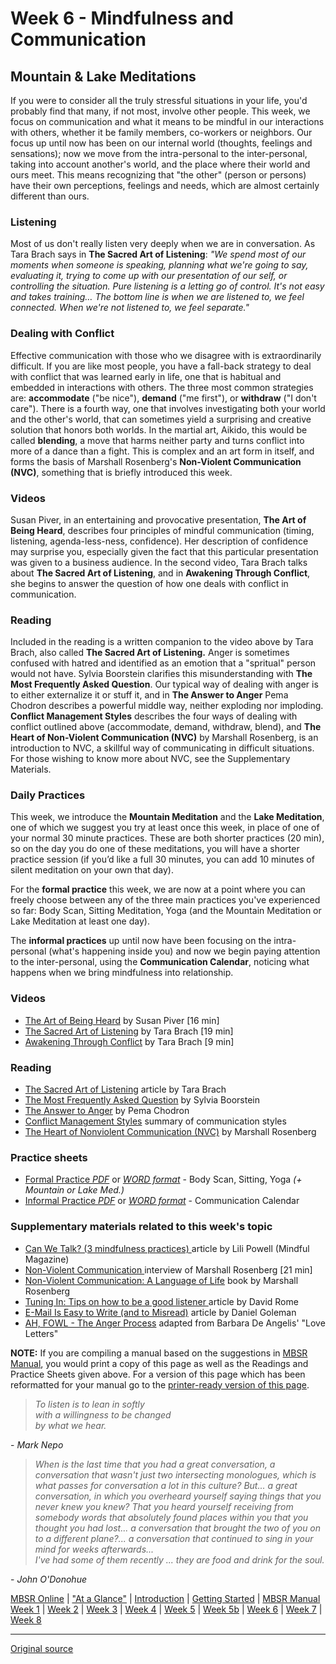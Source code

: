 Week 6 - Mindfulness and Communication
======================================

Mountain & Lake Meditations
---------------------------

If you were to consider all the truly stressful situations in your life, you'd
probably find that many, if not most, involve other people. This week, we focus
on communication and what it means to be mindful in our interactions with
others, whether it be family members, co-workers or neighbors. Our focus up
until now has been on our internal world (thoughts, feelings and sensations);
now we move from the intra-personal to the inter-personal, taking into account
another's world, and the place where their world and ours meet. This means
recognizing that "the other" (person or persons) have their own perceptions,
feelings and needs, which are almost certainly different than ours.

### Listening  
Most of us don't really listen very deeply when we are in conversation. As Tara
Brach says in **The Sacred Art of Listening**: _"We spend most of our moments
when someone is speaking, planning what we're going to say, evaluating it,
trying to come up with our presentation of our self, or controlling the
situation. Pure listening is a letting go of control. It's not easy and takes
training… The bottom line is when we are listened to, we feel connected. When
we're not listened to, we feel separate."_

### Dealing with Conflict  
Effective communication with those who we disagree with is extraordinarily
difficult. If you are like most people, you have a fall-back strategy to deal
with conflict that was learned early in life, one that is habitual and embedded
in interactions with others. The three most common strategies are:
**accommodate** ("be nice"), **demand** ("me first"), or **withdraw** ("I don't
care"). There is a fourth way, one that involves investigating both your world
and the other's world, that can sometimes yield a surprising and creative
solution that honors both worlds. In the martial art, Aikido, this would be
called **blending**, a move that harms neither party and turns conflict into
more of a dance than a fight. This is complex and an art form in itself, and
forms the basis of Marshall Rosenberg's **Non-Violent Communication (NVC)**,
something that is briefly introduced this week.

### Videos  
Susan Piver, in an entertaining and provocative presentation, **The Art of
Being Heard**, describes four principles of mindful communication (timing,
listening, agenda-less-ness, confidence). Her description of confidence may
surprise you, especially given the fact that this particular presentation was
given to a business audience. In the second video, Tara Brach talks about **The
Sacred Art of Listening**, and in **Awakening Through Conflict**, she begins to
answer the question of how one deals with conflict in communication.

### Reading  
Included in the reading is a written companion to the video above by Tara
Brach, also called **The Sacred Art of Listening.** Anger is sometimes confused
with hatred and identified as an emotion that a "spritual" person would not
have. Sylvia Boorstein clarifies this misunderstanding with **The Most
Frequently Asked Question**. Our typical way of dealing with anger is to either
externalize it or stuff it, and in **The Answer to Anger** Pema Chodron
describes a powerful middle way, neither exploding nor imploding. **Conflict
Management Styles** describes the four ways of dealing with conflict outlined
above (accommodate, demand, withdraw, blend), and **The Heart of Non-Violent
Communication (NVC)** by Marshall Rosenberg, is an introduction to NVC, a
skillful way of communicating in difficult situations. For those wishing to
know more about NVC, see the Supplementary Materials.

### Daily Practices  
This week, we introduce the **Mountain Meditation** and the **Lake
Meditation**, one of which we suggest you try at least once this week, in place
of one of your normal 30 minute practices. These are both shorter practices (20
min), so on the day you do one of these meditations, you will have a shorter
practice session (if you’d like a full 30 minutes, you can add 10 minutes of
silent meditation on your own that day).

For the **formal practice** this week, we are now at a point where you can
freely choose between any of the three main practices you've experienced so
far: Body Scan, Sitting Meditation, Yoga (and the Mountain Meditation or Lake
Meditation at least one day).

The **informal practices** up until now have been focusing on the
intra-personal (what's happening inside you) and now we begin paying attention
to the inter-personal, using the **Communication Calendar**, noticing what
happens when we bring mindfulness into relationship.

### Videos  
* [The Art of Being Heard][38] by Susan Piver [16 min]  
* [The Sacred Art of Listening][39] by Tara Brach [19 min]  
* [Awakening Through Conflict][40] by Tara Brach [9 min]  

### Reading  
* [The Sacred Art of Listening][41] article by Tara Brach  
* [The Most Frequently Asked Question][42] by Sylvia Boorstein  
* [The Answer to Anger][43] by Pema Chodron  
* [Conflict Management Styles][44] summary of communication styles  
* [The Heart of Nonviolent Communication (NVC)][45] by Marshall Rosenberg  

### Practice sheets  
* [Formal Practice _PDF_][46] or [_WORD format_][47] \- Body Scan, Sitting, Yoga _(+ Mountain or Lake Med.)_  
* [Informal Practice _PDF_][48] or [_WORD format_][49] \- Communication Calendar

### Supplementary materials related to this week's topic  
* [Can We Talk? (3 mindfulness practices) ][50] article by Lili Powell (Mindful Magazine)  
* [Non-Violent Communication ][51] interview of Marshall Rosenberg [21 min]  
* [Non-Violent Communication: A Language of Life][52] book by Marshall Rosenberg  
* [Tuning In: Tips on how to be a good listener ][53] article by David Rome  
* [E-Mail Is Easy to Write (and to Misread)][54] article by Daniel Goleman  
* [AH, FOWL \- The Anger Process][55] adapted from Barbara De Angelis' "Love Letters"  

**NOTE:** If you are compiling a manual based on the suggestions in [MBSR
Manual][16], you would print a copy of this page as well as the Readings and
Practice Sheets given above. For a version of this page which has been
reformatted for your manual go to the [printer-ready version of this page][56].


> _To listen is to lean in softly  
with a willingness to be changed  
by what we hear._
  
\- _Mark Nepo_

> _When is the last time that you had a great conversation, a conversation that
wasn't just two intersecting monologues, which is what passes for conversation
a lot in this culture? But... a great conversation, in which you overheard
yourself saying things that you never knew you knew? That you heard yourself
receiving from somebody words that absolutely found places within you that you
thought you had lost... a conversation that brought the two of you on to a
different plane?... a conversation that continued to sing in your mind for
weeks afterwards...  
I've had some of them recently ... they are food and drink
for the soul._
  
\- _John O'Donohue_

[16]: selfguidedMBSR_manual.md
[38]: https://www.youtube.com/watch?v=VmupIGDNjvk&amp;index=1&amp;list=PLbiVpU59JkVaxox70z7TUv9eyriJ0galL
[39]: https://www.youtube.com/watch?v=39eFKcIi-JY&amp;list=PLbiVpU59JkVaxox70z7TUv9eyriJ0galL&amp;index=2
[40]: https://www.youtube.com/watch?v=KCPYNfLWXxE&amp;list=PLbiVpU59JkVaxox70z7TUv9eyriJ0galL&amp;index=3
[41]: docs/week6/sacred-art-of-listening.pdf
[42]: docs/week6/most-frequently-asked-Q.pdf
[43]: docs/week6/anger-chodron.pdf
[44]: docs/week6/conflict_styles.pdf
[45]: docs/week6/non-violent-communication.pdf
[46]: practice/week6-formal.pdf
[47]: practice/week6-formal.docx
[48]: practice/week6-informal.pdf
[49]: practice/week6-informal.docx
[50]: http://www.mindful.org/can-we-talk/
[51]: https://www.youtube.com/watch?v=SQe_5Ll9dQE
[52]: http://www.amazon.com/Nonviolent-Communication-Language-Marshall-Rosenberg/dp/1892005034
[53]: http://www.mindful.org/tuning-in/
[54]: docs/week6/email_goleman.pdf
[55]: docs/week6/AHFOWL.pdf
[56]: http://palousemindfulness.com/docs/manualMBSRweek6.pdf
  
[MBSR Online](index.md) | ["At a Glance"][index] | [Introduction][intro] | [Getting Started][started] | [MBSR Manual][manual]  
[Week 1][w1] | [Week 2](selfguidedMBSR_week2.md) | [Week 3](selfguidedMBSR_week3.md) | [Week 4](selfguidedMBSR_week4.md) | [Week 5](selfguidedMBSR_week5.md) | [Week 5b](selfguidedMBSR_week5b.md) | [Week 6](selfguidedMBSR_week6.md) | [Week 7](selfguidedMBSR_week7.md) | [Week 8](selfguidedMBSR_week8.md)

[index]: selfguidedMBSR_ataglance.md
[intro]: selfguidedMBSR_week0.md
[started]: selfguidedMBSR_gettingstarted.md
[manual]: selfguidedMBSR_manual.md
[w1]: selfguidedMBSR_week1.md
[w2]: selfguidedMBSR_week2.md
[w3]: selfguidedMBSR_week3.md
[w4]: selfguidedMBSR_week4.md
[w5]: selfguidedMBSR_week5.md
[w5b]: selfguidedMBSR_week5b.md
[w6]: selfguidedMBSR_week6.md
[w7]: selfguidedMBSR_week7.md
[w8]: selfguidedMBSR_week8.md
-----

[Original source](http://palousemindfulness.com/selfguidedMBSR_week6.html "Permalink to MBSR week 6")
